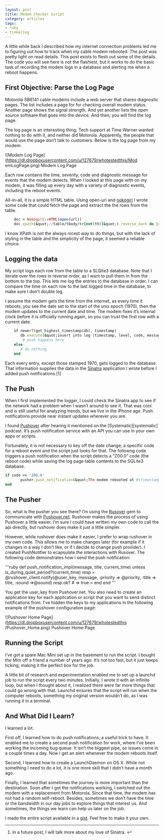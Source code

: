 ```yaml
---
layout: post
title: Modem Checker Script
category: articles
tags:
- ruby
- tinkering
---
```


A little while back I described how my internet connection problems led me to
figuring out how to track when my cable modem rebooted. The post was pretty
light on read details. This post exists to flesh out some of the details. The
code you will see here is not the flashiest, but it works to do the basic task
of recording the modem logs in a database and alerting me when a reboot
happens.

## First Objective: Parse the Log Page

Motorola SB6141 cable modems include a web server that shares diagnostic
pages. The list includes a page for for checking overall modem status. Another
page shows the signal strength. And yet another lists the open source software
that goes into the device. And then, you will find the log page.

The log page is an interesting thing. Tech support at Time Warner wanted
nothing to do with it, and neither did Motorola. Apparently, the people that
would use the page don’t talk to customers. Below is the log page from my
modem:

![Modem Log Page](https://dl.dropboxusercontent.com/u/127679/whotestedthis/Mod
emLogPage.png) Modem Log Page


Each row contains the time, severity, code and diagnostic message for events
that the modem detects. When I looked at this page with on my modem, it was
filling up every day with a variety of diagnostic events, including the reboot
events.

All-in-all, it is a simple HTML table. Using open-uri and
[nokogiri](http://nokogiri.org) I wrote some code that could fetch the page
and extract the the rows from the table.



``` ruby
    doc = Nokogiri::HTML(open(url))
    doc.xpath(&quot;//table/tbody/tr[not(th)]&quot;).reverse_each do |row|
```

I know XPath is not the always nicest way to do things, but with the lack of
styling in the table and the simplicity of the page, it seemed a reliable
choice.

## Logging the data

My script logs each row from the table to a SLQite3 database. Note that I
iterate over the rows in reverse order, as I want to pull them in from the
bottom to the top. This lets me log the entries to the database in order. I
can compare the time on each row to the last logged time in the database, to
make sure I don’t double log.

I assume the modem gets the time from the internet, as every time it reboots,
you see the date set to the start of the unix epoch (1970), then the modem
updates to the current date and time. The modem fixes it’s internal clock
before it is officially running again, so you can trust the first row with a
current date.



``` ruby
    if newer?(get_highest_timestamp(db), timestamp)
       db.execute(&quot;insert into log (timestamp, level, code, message) values(?,?,?,?); &quot;, timestamp, level, code, message )
        # push happens here
    else
       # do nothing
    end
```


Each every entry, except those stamped 1970, gets logged to the database.
That information supplies the data in the [Sinatra](http://sinatrarb.com)
application I wrote before I added push notifications.[1]

## The Push

When I first implemented the logger, I could check the Sinatra app to see if
the network had a problem when I wasn’t around to see it. That was cool and is
still useful for analyzing trends, but we live in the iPhone age. Push
notifications provide near instant updates wherever you are.

I found [Pushover](https://pushover.net) after hearing it mentioned on the
[Systematic][systematic] podcast. It’s push notification service with an API
you can use in your own apps or scripts.

Fortunately, it is not necessary to key off the date change; a specific code
for a reboot event and the script just looks for that. The followng code
triggers a push notification when the script detects a “Z00.0” code (the
reboot code) while saving the log page table contents to the SQLite3 database.



``` ruby
if code == 'Z00.0'
       pusher.push_notification(&quot;The modem rebooted at #{timestamp}.&quot;, &quot;Modem reboot alert&quot;)
end
```

## The Pusher

So, what is the pusher you see there? I’m using the
[Rusover](https://github.com/bemurphy/rushover) gem to communicate with
[Pushover.net](https://pushover.net). Rushover makes the process of using
Pushover a little easier. I’m sure I could have written my own code to call
the api directly, but rushover does make it just a little simpler.

However, while rushover does make it easier, I prefer to wrap rushover in my
own code. This allows me to make changes later (for example if it changes in a
way I don’t like, or if I decide to change push provider). I created
PushNotifier to ecapsulate the interactions with Rusover. The following code
demonstrates how I send the push notification:

'''ruby
def push_notification_impl(message, title, current_time)
    unless is_during_quiet_period?(current_time)
        resp = @rushover_client.notify(@user_key, message, :priority =&gt; @priority, :title =&gt; title, :sound =&gt;@sound)
        resp.ok? # =&gt; true =
    end
end
'''

You get the user_key from Pushover.net. You also need to create an application
key for each application or script that you want to send distinct
notifications from. I’ve hidden the keys to my applications in the following
example of the pushover configuration page:

![Pushover Home Page](https://dl.dropboxusercontent.com/u/127679/whotestedthis
/Pushover_Home.png) Pushover Home Page

## Running the Script

I’ve got a spare Mac Mini set up in the basement to run the script. I bought
the Mini off a friend a number of years ago. It’s not too fast, but it just
keeps ticking; making it the perfect box for the job.

A little bit of research and experimentation enabled me to set up a launchd
job to run the script every two minutes. Initially, I wrote it with an
infinite loop, but when I thought about it, I realized there were far more
things that could go wrong with that. Launchd ensures that the script will run
when the computer reboots, something my original version wouldn’t do, as I was
running it in a terminal.

## And What Did I Learn?

I learned a lot.

First off, I learned how to do push notifications; a useful trick to have. It
enabled me to create a second push notification for work, where I’ve been
working the incoming bug queue. It isn’t the biggest pipe, so issues come in a
couple times a day. Now I get an alert whenever the modem reboots itself.

Second, I learned how to create a LaunchDaemon on OS X. While not something I
need to do a lot, it is one more skill that I didn’t have a month ago.

Finally, I learned that sometimes the journey is more important than the
destination. Soon after I got the notifications working, I switched out the
modem with a replacement from Motorola. Since that time, the modem has not had
a random self-reboot. Besides, sometimes we don’t have the time or the
bandwidth in our day jobs to explore things that interest us. And sometimes,
the things we learn can help us later on the job.

I made the entire script available in a
[gist](https://gist.github.com/woodybrood/9044212). Feel free to make it your
own.



* * *

  1. In a future post, I will talk more about my love of Sinatra.  ↩


